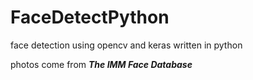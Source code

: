 # FaceDetectPython
face detection using opencv and keras written in python

photos come from ***The IMM Face Database***
